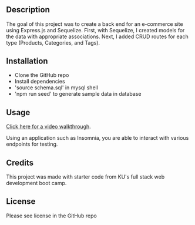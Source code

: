 # <Ecommerce-Backend>

## Description

The goal of this project was to create a back end for an e-commerce site using Express.js and Sequelize. First, with Sequelize, I created models for the data with appropriate associations. Next, I added CRUD routes for each type (Products, Categories, and Tags).

## Installation

- Clone the GitHub repo
- Install dependencies
- 'source schema.sql' in mysql shell
- 'npm run seed' to generate sample data in database

## Usage

[Click here for a video walkthrough](https://github.com/whimsically/ecommercebackend).

Using an application such as Insomnia, you are able to interact with various endpoints for testing.

## Credits

This project was made with starter code from KU's full stack web development boot camp.

## License

Please see license in the GitHub repo